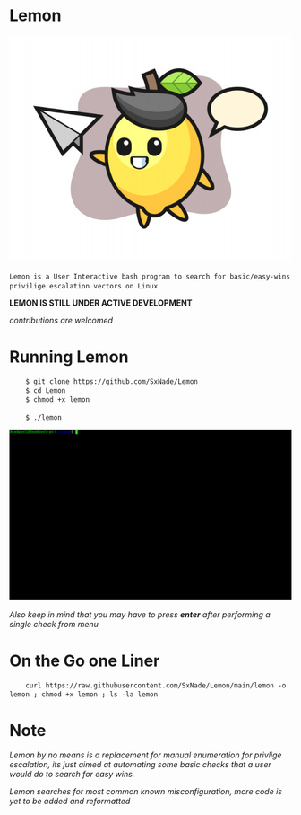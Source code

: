 # Lemon

![lemon](https://github.com/SxNade/Lemon/blob/main/Lemon.jpg)

`Lemon is a User Interactive bash program to search for basic/easy-wins privilige escalation vectors on Linux` 

**LEMON IS STILL UNDER ACTIVE DEVELOPMENT**

*contributions are welcomed*

# Running Lemon

        $ git clone https://github.com/SxNade/Lemon
        $ cd Lemon
        $ chmod +x lemon
        
        $ ./lemon


![lemon](https://github.com/SxNade/Lemon/blob/main/lemon.gif)

*Also keep in mind that you may have to press **enter** after performing a single check from menu*

# On the Go one Liner

        curl https://raw.githubusercontent.com/SxNade/Lemon/main/lemon -o lemon ; chmod +x lemon ; ls -la lemon


# Note

*Lemon by no means is a replacement for manual enumeration for privlige escalation, its just aimed at automating some basic checks that a user would do to search for easy wins.*

*Lemon searches for most common known misconfiguration, more code is yet to be added and reformatted*

